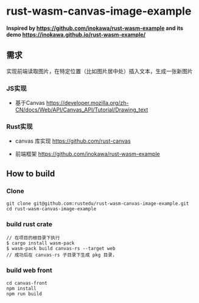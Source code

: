 # rust-wasm-canvas-image-example

**Inspired by https://github.com/inokawa/rust-wasm-example and its demo https://inokawa.github.io/rust-wasm-example/**

## 需求
实现前端读取图片，在特定位置（比如图片居中处）插入文本，生成一张新图片

### JS实现
* 基于Canvas https://developer.mozilla.org/zh-CN/docs/Web/API/Canvas_API/Tutorial/Drawing_text

### Rust实现
* canvas 库实现
https://github.com/rust-canvas

* 前端框架
https://github.com/inokawa/rust-wasm-example

## How to build
### Clone
```
git clone git@github.com:rustedu/rust-wasm-canvas-image-example.git
cd rust-wasm-canvas-image-example
```

### build rust crate
```
// 在项目的根目录下执行
$ cargo install wasm-pack
$ wasm-pack build canvas-rs --target web
// 成功后在 canvas-rs 子目录下生成 pkg 目录，
```

### build web front
```
cd canvas-front
npm install
npm run build

```


